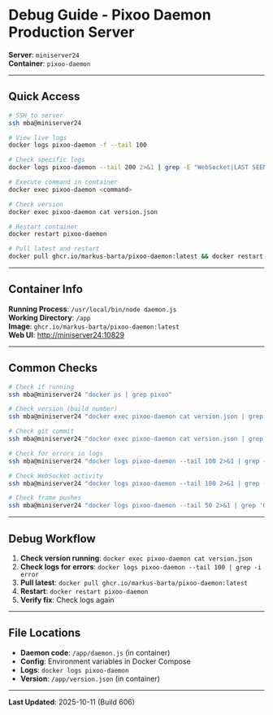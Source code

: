 # Debug Guide - Pixoo Daemon Production Server

**Server**: `miniserver24`  
**Container**: `pixoo-daemon`

---

## Quick Access

```bash
# SSH to server
ssh mba@miniserver24

# View live logs
docker logs pixoo-daemon -f --tail 100

# Check specific logs
docker logs pixoo-daemon --tail 200 2>&1 | grep -E "WebSocket|LAST SEEN|error"

# Execute command in container
docker exec pixoo-daemon <command>

# Check version
docker exec pixoo-daemon cat version.json

# Restart container
docker restart pixoo-daemon

# Pull latest and restart
docker pull ghcr.io/markus-barta/pixoo-daemon:latest && docker restart pixoo-daemon
```

---

## Container Info

**Running Process**: `/usr/local/bin/node daemon.js`  
**Working Directory**: `/app`  
**Image**: `ghcr.io/markus-barta/pixoo-daemon:latest`  
**Web UI**: <http://miniserver24:10829>

---

## Common Checks

```bash
# Check if running
ssh mba@miniserver24 "docker ps | grep pixoo"

# Check version (build number)
ssh mba@miniserver24 "docker exec pixoo-daemon cat version.json | grep buildNumber"

# Check git commit
ssh mba@miniserver24 "docker exec pixoo-daemon cat version.json | grep gitCommit"

# Check for errors in logs
ssh mba@miniserver24 "docker logs pixoo-daemon --tail 100 2>&1 | grep -i error"

# Check WebSocket activity
ssh mba@miniserver24 "docker logs pixoo-daemon --tail 100 2>&1 | grep -E 'WebSocket|broadcast'"

# Check frame pushes
ssh mba@miniserver24 "docker logs pixoo-daemon --tail 50 2>&1 | grep 'OK \['"
```

---

## Debug Workflow

1. **Check version running**: `docker exec pixoo-daemon cat version.json`
2. **Check logs for errors**: `docker logs pixoo-daemon --tail 100 | grep -i error`
3. **Pull latest**: `docker pull ghcr.io/markus-barta/pixoo-daemon:latest`
4. **Restart**: `docker restart pixoo-daemon`
5. **Verify fix**: Check logs again

---

## File Locations

- **Daemon code**: `/app/daemon.js` (in container)
- **Config**: Environment variables in Docker Compose
- **Logs**: `docker logs pixoo-daemon`
- **Version**: `/app/version.json` (in container)

---

**Last Updated**: 2025-10-11 (Build 606)

